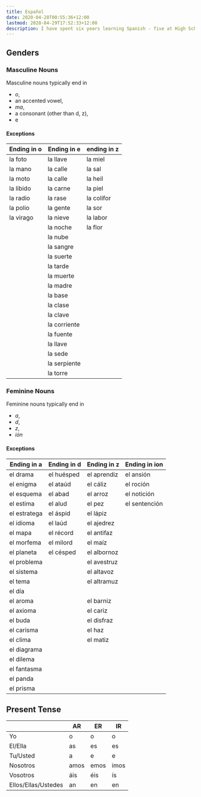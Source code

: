 ```yaml
---
title: Español
date: 2020-04-28T00:55:36+12:00
lastmod: 2020-04-29T17:52:33+12:00
description: I have spent six years learning Spanish - five at High School and one at university. All those notes are lost, so here is my attempt to make some new ones as I re-learn the language.
---
```


## Genders

### Masculine Nouns

Masculine nouns typically end in

- _o_,
- an accented vowel,
- _ma_,
- a consonant (other than d, z),
- e

#### Exceptions

| Ending in o | Ending in e  | ending in z |
|-------------|--------------|-------------|
| la foto     | la llave     | la miel     |
| la mano     | la calle     | la sal      |
| la moto     | la calle     | la heil     |
| la libido   | la carne     | la piel     |
| la radio    | la rase      | la colifor  |
| la polio    | la gente     | la sor      |
| la virago   | la nieve     | la labor    |
|             | la noche     | la flor     |
|             | la nube      |             |
|             | la sangre    |             |
|             | la suerte    |             |
|             | la tarde     |             |
|             | la muerte    |             |
|             | la madre     |             |
|             | la base      |             |
|             | la clase     |             |
|             | la clave     |             |
|             | la corriente |             |
|             | la fuente    |             |
|             | la llave     |             |
|             | la sede      |             |
|             | la serpiente |             |
|             | la torre     |             |

### Feminine Nouns

Feminine nouns typically end in
- _a_,
- _d_,
- _z_,
- _ión_

#### Exceptions

| Ending in a  | Ending in d | Ending in z | Ending in ion |
|--------------|-------------|-------------|---------------|
| el drama     | el huésped  | el aprendiz | el ansión     |
| el enigma    | el ataúd    | el cáliz    | el roción     |
| el esquema   | el abad     | el arroz    | el notición   |
| el estima    | el alud     | el pez      | el sentención |
| el estratega | el áspid    | el lápiz    |               |
| el idioma    | el laúd     | el ajedrez  |               |
| el mapa      | el récord   | el antifaz  |               |
| el morfema   | el milord   | el maíz     |               |
| el planeta   | el césped   | el albornoz |               |
| el problema  |             | el avestruz |               |
| el sistema   |             | el altavoz  |               |
| el tema      |             | el altramuz |               |
| el día       |             |             |               |
| el aroma     |             | el barniz   |               |
| el axioma    |             | el cariz    |               |
| el buda      |             | el disfraz  |               |
| el carisma   |             | el haz      |               |
| el clima     |             | el matiz    |               |
| el diagrama  |             |             |               |
| el dilema    |             |             |               |
| el fantasma  |             |             |               |
| el panda     |             |             |               |
| el prisma    |             |             |               |

## Present Tense

|                     | AR   | ER   | IR   |
|---------------------|------|------|------|
| Yo                  | o    | o    | o    |
| El/Ella             | as   | es   | es   |
| Tu/Usted            | a    | e    | e    |
| Nosotros            | amos | emos | imos |
| Vosotros            | áis  | éis  | ís   |
| Ellos/Ellas/Ustedes | an   | en   | en   |

 
